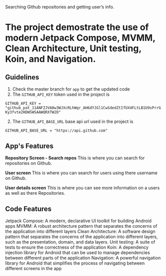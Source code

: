 ## 
Searching Github repositories and getting user’s info.

# The project demostrate the use of modern Jetpack Compose, MVMM, Clean Architecture, Unit testing, Koin, and Navigation.

## Guidelines
1. Check the master branch for `app` to get the updated code
2. The `GITHUB_API_KEY` token used in the project is

`GITHUB_API_KEY = "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"`

2. The `GITHUB_API_BASE_URL` base api url used in the project is

`GITHUB_API_BASE_URL = "https://api.github.com"`


  
## App's Features

**Repository Screen - Search repos**
This is where you can search for repositories on Github.

**User screen**
This is where you can search for users using there username on Github.

**User details screen**
This is where you can see more information on a users as well as there Repositories.

## Code Features
Jetpack Compose: A modern, declarative UI toolkit for building Android apps
MVMM: A robust architecture pattern that separates the concerns of the application into different layers
Clean Architecture: A software design pattern that separates the concerns of the application into different layers, such as the presentation, domain, and data layers.
Unit testing: A suite of tests to ensure the correctness of the application
Koin: A dependency injection library for Android that can be used to manage dependencies between different parts of the application
Navigation: A powerful navigation library for Android that simplifies the process of navigating between different screens in the app
